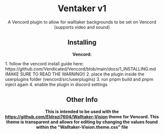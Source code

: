 <div align="center">

# Ventaker v1
A Vencord plugin to allow for walltaker backgrounds to be set on Vencord (supports video and sound)

## Installing

**Vencord:**
<div align="left">
1. follow the vencord install guide here: https://github.com/Vendicated/Vencord/blob/main/docs/1_INSTALLING.md (MAKE SURE TO READ THE WARNING!)
2. place the plugin inside the userplugins folder (vencord/src/userplugins)
3. run pnpm build and pnpm inject again
4. enable the plugin in discord settings
<div align="center">
  
## Other Info
**This is intended to be used with the https://github.com/Eldrazi7604/Walltaker-Vision theme for Vencord. This theme is transparent and allows for editing by changing the values found within the "Walltaker-Vision.theme.css" file**
